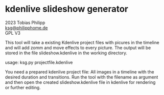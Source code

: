 # kdenlive slideshow generator
2023 Tobias Philipp\
ksg@philipphome.de\
GPL V3

This tool will take a existing Kdenlive project files with picures in the timeline
and will add zomm and move effects to every picture.
The output will be stored in the file slideshow.kdenlive in the working directory.

usage: ksg.py projectfile.kdenlive

You need a prepared kdenlive project file:
All images in a timeline with the desired duration
and transitions.
Run the tool with the filename as argument and
then open the created slideshow.kdenlive file in kdenlive
for rendering or further editing.
